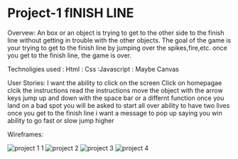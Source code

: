 # Project-1 fINISH LINE

Overvew: An box or an object is trying to get to the other side to the finish line without getting in trouble with the other objects. The goal of the game is your trying to get to the finish line by jumping over the spikes,fire,etc. once you get to the finish line, the game is over.

Technoligies used
: Html
: Css
:Javascript
: Maybe Canvas

User Stories: I want the ability to click on the screen
Click on homepagae
clcik the instructions
read the instructions
move the object with the arrow keys
jump up and down with the space bar or a differnt function
once you land on a bad spot you will be asked to start all over
ability to have two lives
once you get to the finish line i want a message to pop up saying you win
ability to go fast or slow
jump higher

Wireframes:

![project 1   1](https://user-images.githubusercontent.com/119077836/209373275-49046207-ca22-4446-a024-e375cd42471e.jpg)
![project 2](https://user-images.githubusercontent.com/119077836/209373303-72e66e93-861b-4465-b1cd-13f129bb4234.jpg)
![project 3](https://user-images.githubusercontent.com/119077836/209373316-18a3b46e-ca34-4da9-824f-f8bad304aadd.jpg)
![project 4](https://user-images.githubusercontent.com/119077836/209373346-841a6de7-6caa-4898-8071-ebe4f252e5aa.jpg)
